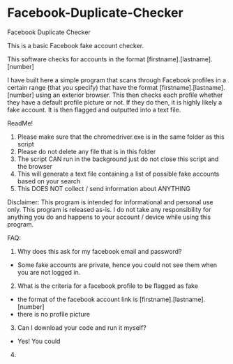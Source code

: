 # Facebook-Duplicate-Checker
Facebook Duplicate Checker

This is a basic Facebook fake account checker.

This software checks for accounts in the format
[firstname].[lastname].[number]

I have built here a simple program that scans through Facebook profiles in a certain
range (that you specify) that have the format [firstname].[lastname].[number] using an
exterior browser. This then checks each profile whether they have a default profile picture
or not. If they do then, it is highly likely a fake account. It is then flagged and
outputted into a text file.

ReadMe!
1. Please make sure that the chromedriver.exe is in the same folder as this script
2. Please do not delete any file that is in this folder
3. The script CAN run in the background just do not close this script and the browser
4. This will generate a text file containing a list of possible fake accounts based on your search
5. This DOES NOT collect / send information about ANYTHING

Disclaimer: This program is intended for informational and personal use only.
This program is released as-is. I do not take any responsibility for anything you
do and happens to your account / device while using this program.

FAQ:

1. Why does this ask for my facebook email and password?
  - Some fake accounts are private, hence you could not see them when you are not logged in. 

2. What is the criteria for a facebook profile to be flagged as fake
  - the format of the facebook account link is [firstname].[lastname].[number]
  - there is no profile picture
  
3. Can I download your code and run it myself? 
  - Yes! You could

4. 

